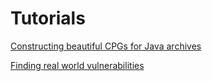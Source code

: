 Tutorials
=========

[Constructing beautiful CPGs for Java archives](beautifulcpgs.md)

[Finding real world vulnerabilities](CVE-2018–19859.md)
